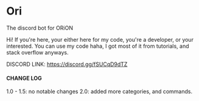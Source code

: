 # Ori
The discord bot for ORiON

Hi! If you're here, your either here for my code, you're a developer, or your interested.
You can use my code haha, I got most of it from tutorials, and stack overflow anyways. 

DISCORD LINK:
https://discord.gg/fSUCqD9dTZ

####   CHANGE LOG   ######

1.0 - 1.5:
  no notable changes
2.0:
  added more categories, and commands.
